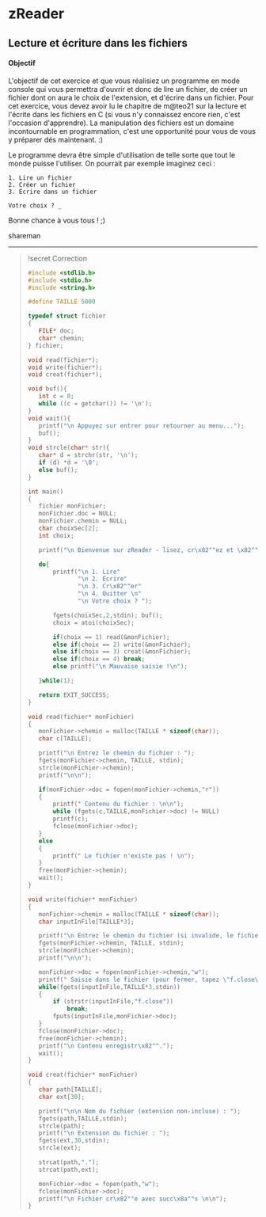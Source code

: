 zReader
=======


Lecture et écriture dans les fichiers
---------------------------------

#### Objectif


L'objectif de cet exercice et que vous réalisiez un programme en mode console qui vous permettra d'ouvrir et donc de lire un fichier, de créer un fichier dont on aura le choix de l'extension, et d'écrire dans un fichier. Pour cet exercice, vous devez avoir lu le chapitre de m@teo21 sur la lecture et l'écrite dans les fichiers en C (si vous n'y connaissez encore rien, c'est l'occasion d'apprendre). La manipulation des fichiers est un domaine incontournable en programmation, c'est une opportunité pour vous de vous y préparer dés maintenant. :)


Le programme devra être simple d'utilisation de telle sorte que tout le monde puisse l'utiliser.
On pourrait par exemple imaginez ceci :
```shell
1. Lire un fichier
2. Créer un fichier
3. Écrire dans un fichier
 
Votre choix ? _
```


Bonne chance à vous tous ! ;)

shareman

__________________________


>!secret Correction 
>
>
>```c
>#include <stdlib.h>
>#include <stdio.h>
>#include <string.h>
>
>#define TAILLE 5000
>
>typedef struct fichier
>{
>    FILE* doc;
>    char* chemin;
>} fichier;
>
>void read(fichier*);
>void write(fichier*);
>void creat(fichier*);
>
>void buf(){
>    int c = 0;
>    while ((c = getchar()) != '\n');
>}
>void wait(){
>    printf("\n Appuyez sur entrer pour retourner au menu...");
>    buf();
>}
>void strcle(char* str){
>    char* d = strchr(str, '\n');
>    if (d) *d = '\0';
>    else buf();
>}
>
>int main()
>{
>    fichier monFichier;
>    monFichier.doc = NULL;
>    monFichier.chemin = NULL;
>    char choixSec[2];
>    int choix;
>
>    printf("\n Bienvenue sur zReader - lisez, cr\x82""ez et \x82""crivez dans vos fichiers !\n");
>
>    do{
>        printf("\n 1. Lire"
>               "\n 2. Ecrire"
>               "\n 3. Cr\x82""er"
>               "\n 4. Quitter \n"
>               "\n Votre choix ? ");
>
>        fgets(choixSec,2,stdin); buf();
>        choix = atoi(choixSec);
>
>        if(choix == 1) read(&monFichier);
>        else if(choix == 2) write(&monFichier);
>        else if(choix == 3) creat(&monFichier);
>        else if(choix == 4) break;
>        else printf("\n Mauvaise saisie !\n");
>
>    }while(1);
>
>    return EXIT_SUCCESS;
>}
>
>void read(fichier* monFichier)
>{
>    monFichier->chemin = malloc(TAILLE * sizeof(char));
>    char c[TAILLE];
>
>    printf("\n Entrez le chemin du fichier : ");
>    fgets(monFichier->chemin, TAILLE, stdin);
>    strcle(monFichier->chemin);
>    printf("\n\n");
>
>    if(monFichier->doc = fopen(monFichier->chemin,"r"))
>    {
>        printf(" Contenu du fichier : \n\n");
>        while (fgets(c,TAILLE,monFichier->doc) != NULL)
>        printf(c);
>        fclose(monFichier->doc);
>    }
>    else
>    {
>        printf(" Le fichier n'existe pas ! \n");
>    }
>    free(monFichier->chemin);
>    wait();
>}
>
>void write(fichier* monFichier)
>{
>    monFichier->chemin = malloc(TAILLE * sizeof(char));
>    char inputInFile[TAILLE*3];
>
>    printf("\n Entrez le chemin du fichier (si invalide, le fichier sera cr\x82""e) : ");
>    fgets(monFichier->chemin, TAILLE, stdin);
>    strcle(monFichier->chemin);
>    printf("\n\n");
>
>    monFichier->doc = fopen(monFichier->chemin,"w");
>    printf(" Saisie dans le fichier (pour fermer, tapez \"f.close\") : \n\n");
>    while(fgets(inputInFile,TAILLE*3,stdin))
>    {
>        if (strstr(inputInFile,"f.close"))
>            break;
>        fputs(inputInFile,monFichier->doc);
>    }
>    fclose(monFichier->doc);
>    free(monFichier->chemin);
>    printf("\n Contenu enregistr\x82"".");
>    wait();
>}
>
>void creat(fichier* monFichier)
>{
>    char path[TAILLE];
>    char ext[30];
>
>    printf("\n\n Nom du fichier (extension non-incluse) : ");
>    fgets(path,TAILLE,stdin);
>    strcle(path);
>    printf("\n Extension du fichier : ");
>    fgets(ext,30,stdin);
>    strcle(ext);
>
>    strcat(path,".");
>    strcat(path,ext);
>
>    monFichier->doc = fopen(path,"w");
>    fclose(monFichier->doc);
>    printf("\n Fichier cr\x82""e avec succ\x8a""s \n\n");
>}
>```
>





